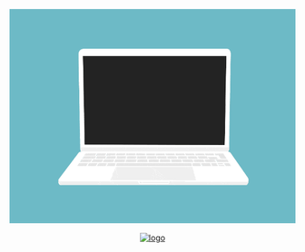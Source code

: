 <p align="center">
  <img src="https://github.com/bench515/bench515/blob/master/code.gif">
</p>


<p align="center">
  <a href="https://leetcode.cn/u/bebestest/" target="_blank">
    <img src="https://static.leetcode.cn/cn-mono-assets/production/assets/logo-dark-cn.4c5e285b.svg" alt="logo" class="css-1n67oxn-LightImg eewwj120">
  </a>
</p>

